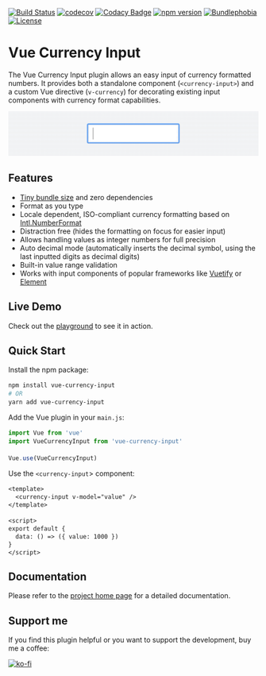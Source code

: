 [![Build Status](https://travis-ci.com/dm4t2/vue-currency-input.svg?branch=master)](https://travis-ci.com/dm4t2/vue-currency-input)
[![codecov](https://codecov.io/gh/dm4t2/vue-currency-input/branch/master/graph/badge.svg)](https://codecov.io/gh/dm4t2/vue-currency-input)
[![Codacy Badge](https://api.codacy.com/project/badge/Grade/f094b44873724daf98afa67f8f68c456)](https://www.codacy.com/manual/dm4t2/vue-currency-input)
[![npm version](https://badgen.net/npm/v/vue-currency-input?color=green)](https://www.npmjs.com/package/vue-currency-input)
[![Bundlephobia](https://badgen.net/bundlephobia/minzip/vue-currency-input?color=green)](https://bundlephobia.com/result?p=vue-currency-input)
[![License](https://badgen.net/github/license/dm4t2/vue-currency-input?color=green)](https://github.com/dm4t2/vue-currency-input/blob/master/LICENSE)

# Vue Currency Input
The Vue Currency Input plugin allows an easy input of currency formatted numbers. It provides both a standalone component (`<currency-input>`) and a custom Vue directive (`v-currency`) for decorating existing input components with currency format capabilities.

[![](docs/vue-currency-input.gif)](https://dm4t2.github.io/vue-currency-input)

## Features
  * [Tiny bundle size](https://bundlephobia.com/result?p=vue-currency-input) and zero dependencies
  * Format as you type
  * Locale dependent, ISO-compliant currency formatting based on [Intl.NumberFormat](https://developer.mozilla.org/en-US/docs/Web/JavaScript/Reference/Global_Objects/NumberFormat)
  * Distraction free (hides the formatting on focus for easier input)
  * Allows handling values as integer numbers for full precision
  * Auto decimal mode (automatically inserts the decimal symbol, using the last inputted digits as decimal digits)
  * Built-in value range validation
  * Works with input components of popular frameworks like [Vuetify](https://codesandbox.io/s/using-vue-currency-input-with-vuetify-kd7d1) or [Element](https://codesandbox.io/s/using-vue-currency-input-with-element-ui-z8gik)

## Live Demo
Check out the [playground](https://dm4t2.github.io/vue-currency-input/playground/) to see it in action.

## Quick Start
Install the npm package:
``` bash
npm install vue-currency-input 
# OR 
yarn add vue-currency-input
```

Add the Vue plugin in your `main.js`:
``` js
import Vue from 'vue'
import VueCurrencyInput from 'vue-currency-input'

Vue.use(VueCurrencyInput)
```

Use the `<currency-input`> component:
``` vue
<template>
  <currency-input v-model="value" />
</template>

<script>
export default {
  data: () => ({ value: 1000 })
}
</script>
```

## Documentation
Please refer to the [project home page](https://dm4t2.github.io/vue-currency-input) for a detailed documentation.

## Support me
If you find this plugin helpful or you want to support the development, buy me a coffee:

[![ko-fi](https://www.ko-fi.com/img/githubbutton_sm.svg)](https://ko-fi.com/D1D6SXEA)
